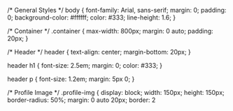 /* General Styles */
body {
    font-family: Arial, sans-serif;
    margin: 0;
    padding: 0;
    background-color: #ffffff;
    color: #333;
    line-height: 1.6;
}

/* Container */
.container {
    max-width: 800px;
    margin: 0 auto;
    padding: 20px;
}

/* Header */
header {
    text-align: center;
    margin-bottom: 20px;
}

header h1 {
    font-size: 2.5em;
    margin: 0;
    color: #333;
}

header p {
    font-size: 1.2em;
    margin: 5px 0;
}

/* Profile Image */
.profile-img {
    display: block;
    width: 150px;
    height: 150px;
    border-radius: 50%;
    margin: 0 auto 20px;
    border: 2

